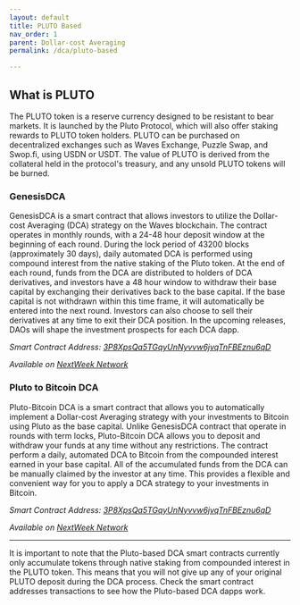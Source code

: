 ```yaml
---
layout: default
title: PLUTO Based
nav_order: 1
parent: Dollar-cost Averaging
permalink: /dca/pluto-based

---
```


## What is PLUTO

The PLUTO token is a reserve currency designed to be resistant to bear markets. It is launched by the Pluto Protocol, which will also offer staking rewards to PLUTO token holders. PLUTO can be purchased on decentralized exchanges such as Waves Exchange, Puzzle Swap, and Swop.fi, using USDN or USDT. The value of PLUTO is derived from the collateral held in the protocol's treasury, and any unsold PLUTO tokens will be burned.

### GenesisDCA

GenesisDCA is a smart contract that allows investors to utilize the Dollar-cost Averaging (DCA) strategy on the Waves blockchain. The contract operates in monthly rounds, with a 24-48 hour deposit window at the beginning of each round. During the lock period of 43200 blocks (approximately 30 days), daily automated DCA is performed using compound interest from the native staking of the Pluto token. At the end of each round, funds from the DCA are distributed to holders of DCA derivatives, and investors have a 48 hour window to withdraw their base capital by exchanging their derivatives back to the base capital. If the base capital is not withdrawn within this time frame, it will automatically be entered into the next round. Investors can also choose to sell their derivatives at any time to exit their DCA position. In the upcoming releases, DAOs will shape the investment prospects for each DCA dapp.

*Smart Contract Address: [3P8XpsQa5TGqyUnNyvvw6jvqTnFBEznu6qD](https://wscan.io/3PAFi86jNXNmgc4Fx4RnV6aJLXcW4zn99LJ)*
    
*Available on [NextWeek Network](https://dca.nextweek.network)*

### Pluto to Bitcoin DCA

Pluto-Bitcoin DCA is a smart contract that allows you to automatically implement a Dollar-cost Averaging strategy with your investments to Bitcoin using Pluto as the base capital. Unlike GenesisDCA contract that operate in rounds with term locks, Pluto-Bitcoin DCA allows you to deposit and withdraw your funds at any time without any restrictions. The contract perform a daily, automated DCA to Bitcoin from the compounded interest earned in your base capital. All of the accumulated funds from the DCA can be manually claimed by the investor at any time. This provides a flexible and convenient way for you to apply a DCA strategy to your investments in Bitcoin.

*Smart Contract Address: [3P8XpsQa5TGqyUnNyvvw6jvqTnFBEznu6qD](https://wscan.io/3P8XpsQa5TGqyUnNyvvw6jvqTnFBEznu6qD)*
    
*Available on [NextWeek Network](https://dca.nextweek.network)*

---

It is important to note that the Pluto-based DCA smart contracts currently only accumulate tokens through native staking from compounded interest in the PLUTO token. This means that you will not give up any of your original PLUTO deposit during the DCA process. Check the smart contract addresses transactions to see how the Pluto-based DCA dapps work.
